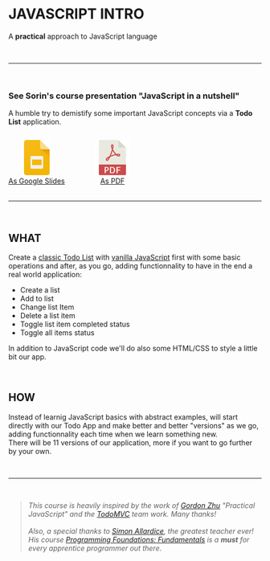 # JAVASCRIPT INTRO
A **practical** approach to JavaScript language

<br>

---

<br>

### See Sorin's course presentation "JavaScript in a nutshell"
A humble try to demistify some important JavaScript concepts via a **Todo List** application.

<figure style="margin: 2em 0 0 0;">
  
  <a href="https://docs.google.com/presentation/d/1a78GOX2GNlUNSWXmB18Z_HstE6aioU3126CQ4nUU9Rw/edit?usp=sharing" style="display: inline-block; margin: 0 4em 0 0; text-align: center;">
    <img src="../_assets/google-slides-icon.svg" alt="Google Slides icon" style="height: 5em; width: auto;">
    <figcaption>As Google Slides</figcaption>
  </a>

  <a href="../_assets/SO-JS-course-nutshell.pdf" style="display: inline-block; text-align: center;">
    <img src="../_assets/pdf-logo-icon.svg" alt="PDF icon"style="height: 5em; width: auto;">
    <figcaption>As PDF</figcaption>
  </a>
  
</figure>


<br>

---

<br>


## WHAT
Create a [classic Todo List](http://todomvc.com/examples/vanillajs/) with [vanilla  JavaScript](https://en.wikipedia.org/wiki/JavaScript) first with some basic operations and after, as you go, adding functionnality to have in the end a real world application:
* Create a list
* Add to list
* Change list Item
* Delete a list item
* Toggle list item completed status
* Toggle all items status

In addition to JavaScript code we'll do also some HTML/CSS to style a little bit our app.

<br>

## HOW
Instead of learnig JavaScript basics with abstract examples, will start directly with our Todo App and make better and better "versions" as we go, adding functionnality each time when we learn something new.<br>
There will be 11 versions of our application, more if you want to go further by your own.

<br>

---

<br>

> *This course is heavily inspired by the work of [Gordon Zhu]((https://watchandcode.com/courses/practical-javascript/lectures/900443)) "Practical JavaScript" and the [TodoMVC](http://todomvc.com/) team work. Many thanks!*<br><br>
>*Also, a special thanks to [Simon Allardice](https://www.simonallardice.com/), the greatest teacher ever! His course [Programming Foundations: Fundamentals](https://www.lynda.com/JavaScript-tutorials/Foundations-of-Programming-Fundamentals/83603-2.html) is a **must** for every apprentice programmer out there*.